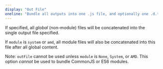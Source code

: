 ```yaml
---
display: "Out File"
oneline: "Bundle all outputs into one .js file, and optionally one .d.ts file if `declaration` is true."
---
```


If specified, all _global_ (non-module) files will be concatenated into the single output file specified.

If `module` is `system` or `amd`, all module files will also be concatenated into this file after all global content.

Note: `outFile` cannot be used unless `module` is `None`, `System`, or `AMD`.
This option _cannot_ be used to bundle CommonJS or ES6 modules.
